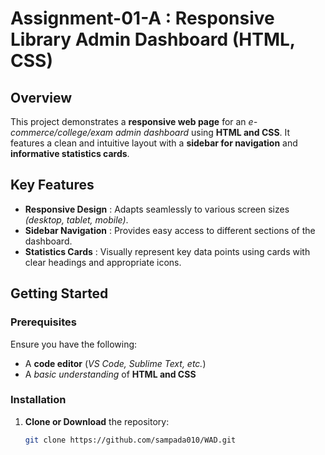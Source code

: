 # **Assignment-01-A : Responsive Library Admin Dashboard (HTML, CSS)**

## **Overview**
This project demonstrates a **responsive web page** for an *e-commerce/college/exam admin dashboard* using **HTML and CSS**. It features a clean and intuitive layout with a **sidebar for navigation** and **informative statistics cards**.

## **Key Features**
- **Responsive Design** : Adapts seamlessly to various screen sizes *(desktop, tablet, mobile)*.
- **Sidebar Navigation** : Provides easy access to different sections of the dashboard.
- **Statistics Cards** : Visually represent key data points using cards with clear headings and appropriate icons.

## **Getting Started**

### **Prerequisites**
Ensure you have the following:
- A **code editor** (*VS Code, Sublime Text, etc.*)
- A *basic understanding* of **HTML and CSS**

### **Installation**
1. **Clone or Download** the repository:
   ```sh
   git clone https://github.com/sampada010/WAD.git
